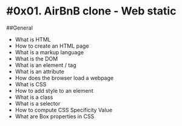 #0x01. AirBnB clone - Web static
===============================

##General

+    What is HTML
+    How to create an HTML page
+    What is a markup language
+    What is the DOM
+    What is an element / tag
+    What is an attribute
+    How does the browser load a webpage
+    What is CSS
+    How to add style to an element
+    What is a class
+    What is a selector
+    How to compute CSS Specificity Value
+    What are Box properties in CSS

